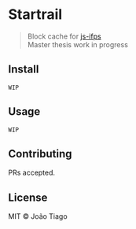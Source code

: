 # Startrail

> Block cache for [js-ifps](https://github.com/ipfs/js-ipfs)  
> Master thesis work in progress

## Install

```
WIP
```

## Usage

```
WIP
```

## Contributing

PRs accepted.

## License

MIT © João Tiago
